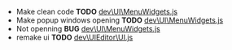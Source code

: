 - Make clean code __TODO__ [dev\UI\MenuWidgets.js](dev\UI\MenuWidgets.js)
- Make popup windows opening __TODO__ [dev\UI\MenuWidgets.js](dev\UI\MenuWidgets.js)
- Not openning __BUG__ [dev\UI\MenuWidgets.js](dev\UI\MenuWidgets.js)
- remake ui __TODO__ [dev\UIEditor\UI.js](dev\UIEditor\UI.js)
